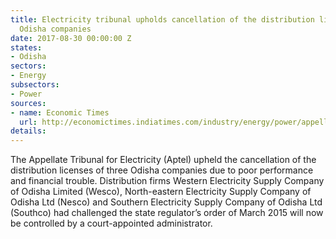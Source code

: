 ```yaml
---
title: Electricity tribunal upholds cancellation of the distribution licenses of three
  Odisha companies
date: 2017-08-30 00:00:00 Z
states:
- Odisha
sectors:
- Energy
subsectors:
- Power
sources:
- name: Economic Times
  url: http://economictimes.indiatimes.com/industry/energy/power/appellate-tribunal-for-electricity-upholds-cancellation-of-licences-of-3-odisha-discoms/articleshow/60166099.cms
details: 
---
```


The Appellate Tribunal for Electricity (Aptel) upheld the cancellation of the distribution licenses of three Odisha companies due to poor performance and financial trouble. Distribution firms Western Electricity Supply Company of Odisha Limited (Wesco), North-eastern Electricity Supply Company of Odisha Ltd (Nesco) and Southern Electricity Supply Company of Odisha Ltd (Southco) had challenged the state regulator’s order of March 2015 will now be controlled by a court-appointed administrator. 
